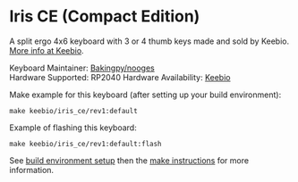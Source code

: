 Iris CE (Compact Edition)
=========================

A split ergo 4x6 keyboard with 3 or 4 thumb keys made and sold by Keebio. [More info at Keebio](https://keeb.io).

Keyboard Maintainer: [Bakingpy/nooges](https://github.com/nooges)  
Hardware Supported: RP2040
Hardware Availability: [Keebio](https://keeb.io)  

Make example for this keyboard (after setting up your build environment):

    make keebio/iris_ce/rev1:default

Example of flashing this keyboard:

    make keebio/iris_ce/rev1:default:flash

See [build environment setup](https://docs.qmk.fm/#/newbs_getting_started) then the [make instructions](https://docs.qmk.fm/#/getting_started_make_guide) for more information.
